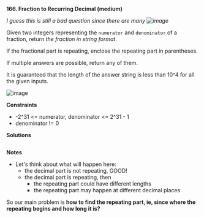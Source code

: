 **166. Fraction to Recurring Decimal (medium)**

_I guess this is still a bad question since there are many ![image](https://user-images.githubusercontent.com/51500878/135193853-9774ed28-4422-4bf8-b6a7-ca25891b66d9.png)_

Given two integers representing the `numerator` and `denominator` of a fraction, return _the fraction in string format_.

If the fractional part is repeating, enclose the repeating part in parentheses.

If multiple answers are possible, return any of them.

It is guaranteed that the length of the answer string is less than 10^4 for all the given inputs.


![image](https://user-images.githubusercontent.com/51500878/135193572-829eca6b-f2c5-440b-8e6b-5ffddba8f971.png)


**Constraints**

- -2^31 <= numerator, denominator <= 2^31 - 1
- denominator != 0

**Solutions**

```python

```

**Notes**

- Let's think about what will happen here: 
  - the decimal part is not repeating, GOOD!
  - the decimal part is repeating, then 
    - the repeating part could have different lengths
    - the repeating part may happen at different decimal places

So our main problem is **how to find the repeating part, ie, since where the repeating begins and how long it is?**
